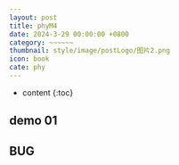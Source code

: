 ```yaml
---
layout: post
title: phyM4
date: 2024-3-29 00:00:00 +0800
category: ~~~~~~
thumbnail: style/image/postLogo/图片2.png
icon: book
cate: phy
---
```



* content
{:toc}

## demo 01

<div id="canva_container" style="width:100%;"></div>
<!-- <script src="../jsfun/ploter.js"></script> -->
<script>
    $(".post-container").css("max-width","1600px")

// add_game_canvas_to_container("canva_container")
</script>

<script src="{{ '/jsfun/nBody.js' | prepend: site.baseurl    }}   "></script>



## BUG 

